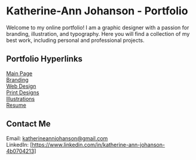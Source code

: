 # Katherine-Ann Johanson - Portfolio

Welcome to my online portfolio! I am a graphic designer with a passion for branding, illustration, and typography. Here you will find a collection of my best work, including personal and professional projects.

## Portfolio Hyperlinks

[Main Page](https://github.com/kjoh7/Portfolio)  
[Branding](https://github.com/kjoh7/Portfolio/tree/main/Print-Designs)  
[Web Design](https://github.com/kjoh7/Portfolio/tree/main/Web-Design)  
[Print Designs](https://github.com/kjoh7/Portfolio/tree/main/Print-Designs)  
[Illustrations](https://github.com/kjoh7/Portfolio/tree/main/Illustrations)  
[Resume](https://github.com/kjoh7/Portfolio/blob/main/Resume.md)  

## Contact Me

Email: katherineannjohanson@gmail.com  
LinkedIn: [https://www.linkedin.com/in/katherine-ann-johanson-4b0704213]
